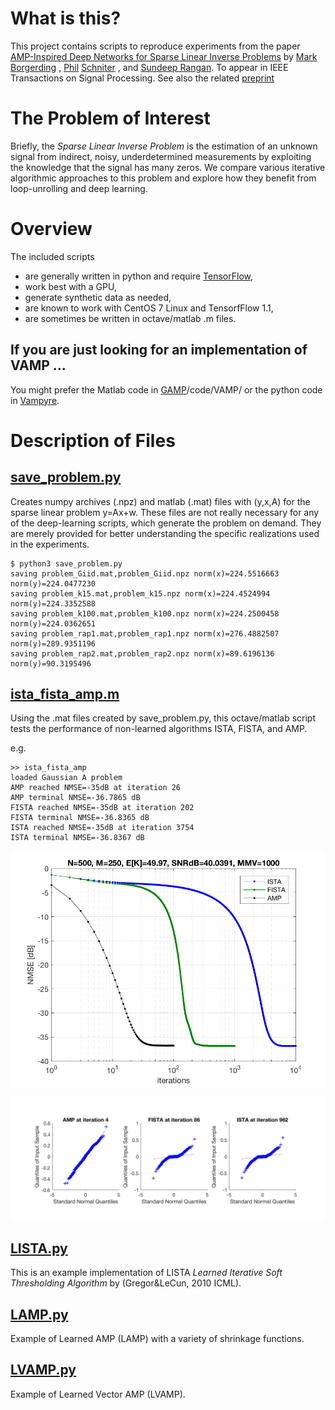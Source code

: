 # What is this?

This project contains scripts to reproduce experiments from the paper
[AMP-Inspired Deep Networks for Sparse Linear Inverse Problems](http://ieeexplore.ieee.org/document/7934066/)
by 
[Mark Borgerding](mailto://borgerding.7@osu.edu)
,
[Phil](mailto://schniter.1@osu.edu)
[Schniter](http://www2.ece.ohio-state.edu/~schniter)
, and [Sundeep Rangan](http://engineering.nyu.edu/people/sundeep-rangan).
To appear in IEEE Transactions on Signal Processing.
See also the related [preprint](https://arxiv.org/pdf/1612.01183)

# The Problem of Interest

Briefly, the _Sparse Linear Inverse Problem_ is the estimation of an unknown signal from indirect, noisy, underdetermined measurements by exploiting the knowledge that the signal has many zeros.  We compare various iterative algorithmic approaches to this problem and explore how they benefit from loop-unrolling and deep learning.

# Overview

The included scripts 
- are generally written in python and require [TensorFlow](http://www.tensorflow.org),
- work best with a GPU,
- generate synthetic data as needed,
- are known to work with CentOS 7 Linux and TensorfFlow 1.1,
- are sometimes be written in octave/matlab .m files.

##  If you are just looking for an implementation of VAMP ...

You might prefer the Matlab code in [GAMP](https://sourceforge.net/projects/gampmatlab/)/code/VAMP/ 
or the python code in [Vampyre](https://github.com/GAMPTeam/vampyre).

# Description of Files

## [save_problem.py](save_problem.py) 

Creates numpy archives (.npz) and matlab (.mat) files with (y,x,A) for the sparse linear problem y=Ax+w.
These files are not really necessary for any of the deep-learning scripts, which generate the problem on demand.
They are merely provided for better understanding the specific realizations used in the experiments.

```
$ python3 save_problem.py
saving problem_Giid.mat,problem_Giid.npz norm(x)=224.5516663 norm(y)=224.0477230
saving problem_k15.mat,problem_k15.npz norm(x)=224.4524994 norm(y)=224.3352588
saving problem_k100.mat,problem_k100.npz norm(x)=224.2500458 norm(y)=224.0362651
saving problem_rap1.mat,problem_rap1.npz norm(x)=276.4882507 norm(y)=289.9351196
saving problem_rap2.mat,problem_rap2.npz norm(x)=89.6196136 norm(y)=90.3195496
```

## [ista_fista_amp.m](ista_fista_amp.m)

Using the .mat files created by save_problem.py, this octave/matlab script tests the performance of non-learned algorithms ISTA, FISTA, and AMP.

e.g.
```
>> ista_fista_amp
loaded Gaussian A problem
AMP reached NMSE=-35dB at iteration 26
AMP terminal NMSE=-36.7865 dB
FISTA reached NMSE=-35dB at iteration 202
FISTA terminal NMSE=-36.8365 dB
ISTA reached NMSE=-35dB at iteration 3754
ISTA terminal NMSE=-36.8367 dB
```

![MMSE-vs-itr.png](results/MMSE-vs-itr.png)

![QQ.png](results/QQ.png)


## [LISTA.py](LISTA.py)

This is an example implementation of LISTA _Learned Iterative Soft Thresholding Algorithm_ by (Gregor&LeCun, 2010 ICML).

## [LAMP.py](LAMP.py)

Example of Learned AMP (LAMP) with a variety of shrinkage functions.

## [LVAMP.py](LVAMP.py)

Example of Learned Vector AMP (LVAMP).

